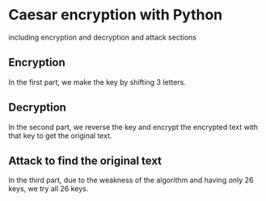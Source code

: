 # Caesar encryption with Python
including encryption and decryption and attack sections
## Encryption
In the first part, we make the key by shifting 3 letters.
## Decryption
In the second part, we reverse the key and encrypt the encrypted text with that key to get the original text.
## Attack to find the original text 
In the third part, due to the weakness of the algorithm and having only 26 keys, we try all 26 keys.
